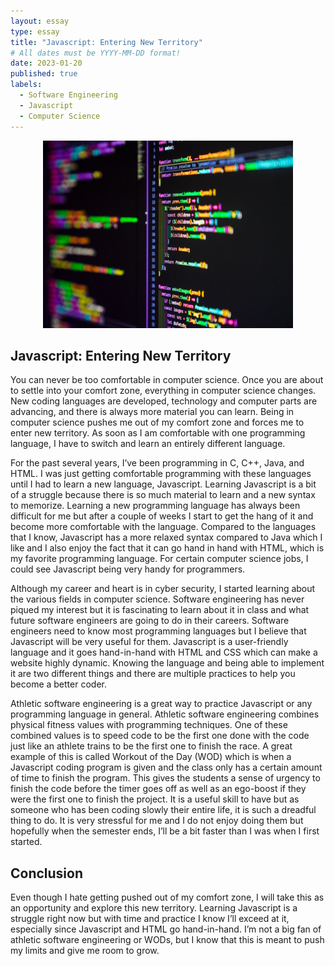```yaml
---
layout: essay
type: essay
title: "Javascript: Entering New Territory"
# All dates must be YYYY-MM-DD format!
date: 2023-01-20
published: true
labels:
  - Software Engineering
  - Javascript
  - Computer Science
---
```



<p align="center">
  <img width="400" height="300" src="../img/js.jpg">
</p>

## Javascript: Entering New Territory

You can never be too comfortable in computer science. Once you are about to settle into your comfort zone, everything in computer science changes. New coding languages are developed, technology and computer parts are advancing, and there is always more material you can learn. Being in computer science pushes me out of my comfort zone and forces me to enter new territory. As soon as I am comfortable with one programming language, I have to switch and learn an entirely different language. 

For the past several years, I’ve been programming in C, C++, Java, and HTML. I was just getting comfortable programming with these languages until I had to learn a new language, Javascript. Learning Javascript is a bit of a struggle because there is so much material to learn and a new syntax to memorize. Learning a new programming language has always been difficult for me but after a couple of weeks I start to get the hang of it and become more comfortable with the language. Compared to the languages that I know, Javascript has a more relaxed syntax compared to Java which I like and I also enjoy the fact that it can go hand in hand with HTML, which is my favorite programming language. For certain computer science jobs, I could see Javascript being very handy for programmers.

Although my career and heart is in cyber security, I started learning about the various fields in computer science. Software engineering has never piqued my interest but it is fascinating to learn about it in class and what future software engineers are going to do in their careers. Software engineers need to know most programming languages but I believe that Javascript will be very useful for them. Javascript is a user-friendly language and it goes hand-in-hand with HTML and CSS which can make a website highly dynamic. Knowing the language and being able to implement it are two different things and there are multiple practices to help you become a better coder. 

Athletic software engineering is a great way to practice Javascript or any programming language in general. Athletic software engineering combines physical fitness values with programming techniques. One of these combined values is to speed code to be the first one done with the code just like an athlete trains to be the first one to finish the race. A great example of this is called Workout of the Day (WOD) which is when a Javascript coding program is given and the class only has a certain amount of time to finish the program. This gives the students a sense of urgency to finish the code before the timer goes off as well as an ego-boost if they were the first one to finish the project. It is a useful skill to have but as someone who has been coding slowly their entire life, it is such a dreadful thing to do. It is very stressful for me and I do not enjoy doing them but hopefully when the semester ends, I’ll be a bit faster than I was when I first started. 

## Conclusion
Even though I hate getting pushed out of my comfort zone, I will take this as an opportunity and explore this new territory. Learning Javascript is a struggle right now but with time and practice I know I’ll exceed at it, especially since Javascript and HTML go hand-in-hand. I’m not a big fan of athletic software engineering or WODs, but I know that this is meant to push my limits and give me room to grow. 
